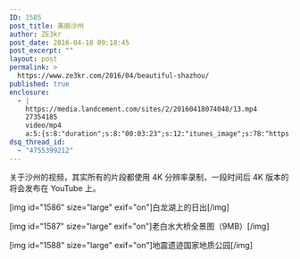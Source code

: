 ```yaml
---
ID: 1585
post_title: 美丽沙州
author: ZE3kr
post_date: 2016-04-18 09:18:45
post_excerpt: ""
layout: post
permalink: >
  https://www.ze3kr.com/2016/04/beautiful-shazhou/
published: true
enclosure:
  - |
    https://media.landcement.com/sites/2/20160418074048/13.mp4
    27354185
    video/mp4
    a:5:{s:8:"duration";s:8:"00:03:23";s:12:"itunes_image";s:78:"https://media.landcement.com/sites/2/20160418091421/shazhou-video-1200x675.jpg";s:5:"image";s:78:"https://media.landcement.com/sites/2/20160418091421/shazhou-video-1200x675.jpg";s:8:"webm_src";s:59:"https://media.landcement.com/sites/2/20160418074051/13.webm";s:11:"webm_length";d:26836646;}
dsq_thread_id:
  - "4755399212"
---
```

关于沙州的视频，其实所有的片段都使用 4K 分辨率录制，一段时间后 4K 版本的将会发布在 YouTube 上。

<!--more-->

[img id="1586" size="large" exif="on"]白龙湖上的日出[/img]

[img id="1587" size="large" exif="on"]老白水大桥全景图（9MB）[/img]

[img id="1588" size="large" exif="on"]地震遗迹国家地质公园[/img]